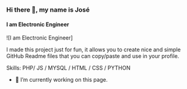 ### Hi there 👋, my name is José
#### I am Electronic Engineer
![I am Electronic Engineer]

<!-- (https://arturssmirnovs.github.io/github-profile-readme-generator/images/banner.png) -->

I made this project just for fun, it allows you to create nice and simple GitHub Readme files that you can copy/paste and use in your profile.

Skills: PHP/ JS / MYSQL / HTML / CSS / PYTHON

- 🔭 I’m currently working on this page. 

<!--
**josejunco/josejunco** is a ✨ _special_ ✨ repository because its `README.md` (this file) appears on your GitHub profile.

Here are some ideas to get you started:

- 🔭 I’m currently working on ...
- 🌱 I’m currently learning ...
- 👯 I’m looking to collaborate on ...
- 🤔 I’m looking for help with ...
- 💬 Ask me about ...
- 📫 How to reach me: ...
- 😄 Pronouns: ...
- ⚡ Fun fact: ...
-->

